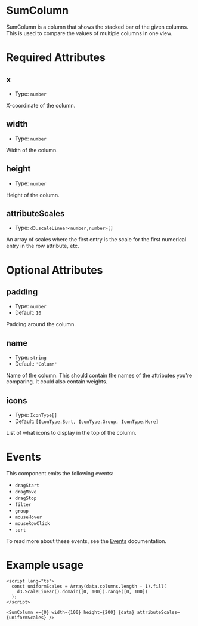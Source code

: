 # SumColumn

SumColumn is a column that shows the stacked bar of the given columns. This is used to compare the values of multiple columns in one view.

# Required Attributes

## x

- Type: `number`

X-coordinate of the column.

## width

- Type: `number`

Width of the column.

## height

- Type: `number`

Height of the column.

## attributeScales

- Type: `d3.scaleLinear<number,number>[]`

An array of scales where the first entry is the scale for the first numerical entry in the row attribute, etc.

# Optional Attributes

## padding

- Type: `number`
- Default: `10`

Padding around the column.

## name

- Type: `string`
- Default: `'Column'`

Name of the column. This should contain the names of the attributes you're comparing. It could also contain weights.

## icons

- Type: `IconType[]`
- Default: `[IconType.Sort, IconType.Group, IconType.More]`

List of what icons to display in the top of the column.

# Events

This component emits the following events:

- `dragStart`
- `dragMove`
- `dragStop`
- `filter`
- `group`
- `mouseHover`
- `mouseRowClick`
- `sort`

To read more about these events, see the [Events](../utils/events.md) documentation.

# Example usage

```svelte
<script lang="ts">
  const uniformScales = Array(data.columns.length - 1).fill(
    d3.ScaleLinear().domain([0, 100]).range([0, 100])
  );
</script>

<SumColumn x={0} width={100} height={200} {data} attributeScales={uniformScales} />
```
